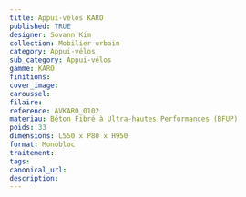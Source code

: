 ```yaml
---
title: Appui-vélos KARO
published: TRUE
designer: Sovann Kim
collection: Mobilier urbain
category: Appui-vélos
sub_category: Appui-vélos
gamme: KARO
finitions: 
cover_image: 
caroussel: 
filaire: 
reference: AVKARO_0102
materiau: Béton Fibré à Ultra-hautes Performances (BFUP)
poids: 33
dimensions: L550 x P80 x H950
format: Monobloc
traitement: 
tags: 
canonical_url: 
description: 
---
```


